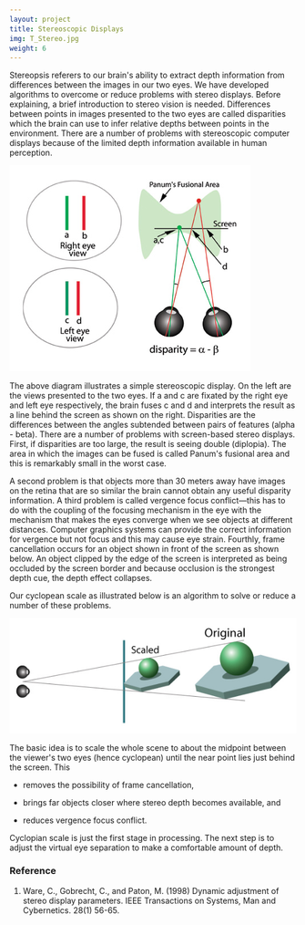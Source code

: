 ```yaml
---
layout: project
title: Stereoscopic Displays
img: T_Stereo.jpg
weight: 6
---
```


Stereopsis referers to our brain's ability to extract depth information from differences between the images in our two eyes. We have developed algorithms to overcome or reduce problems with stereo displays. Before explaining, a brief introduction to stereo vision is needed. Differences between points in images presented to the two eyes are called disparities which the brain can use to infer relative depths between points in the environment. There are a number of problems with stereoscopic computer displays because of the limited depth information available in human perception.

![Stereo Display](stereo_display.jpg)

The above diagram illustrates a simple stereoscopic display. On the left are the views presented to the two eyes. If a and c are fixated by the right eye and left eye respectively, the brain fuses c and d and interprets the result as a line behind the screen as shown on the right. Disparities are the differences between the angles subtended between pairs of features (alpha - beta). There are a number of problems with screen-based stereo displays. First, if disparities are too large, the result is seeing double (diplopia). The area in which the images can be fused is called Panum's fusional area and this is remarkably small in the worst case.

A second problem is that objects more than 30 meters away have images on the retina that are so similar the brain cannot obtain any useful disparity information. A third problem is called vergence focus conflict—this has to do with the coupling of the focusing mechanism in the eye with the mechanism that makes the eyes converge when we see objects at different distances. Computer graphics systems can provide the correct information for vergence but not focus and this may cause eye strain. Fourthly, frame cancellation occurs for an object shown in front of the screen as shown below. An object clipped by the edge of the screen is interpreted as being occluded by the screen border and because occlusion is the strongest depth cue, the depth effect collapses. 

Our cyclopean scale as illustrated below is an algorithm to solve or reduce a number of these problems.

![Cyclopean Scale](stereo_cyclops.jpg)

The basic idea is to scale the whole scene to about the midpoint between the viewer's two eyes (hence cyclopean) until the near point lies just behind the screen. This

* removes the possibility of frame cancellation,

* brings far objects closer where stereo depth becomes available, and

* reduces vergence focus conflict.

Cyclopian scale is just the first stage in processing. The next step is to adjust the virtual eye separation to make a comfortable amount of depth.

### Reference

1. Ware, C., Gobrecht, C., and Paton, M. (1998) Dynamic adjustment of stereo display parameters. IEEE Transactions on Systems, Man and Cybernetics. 28(1) 56-65.
